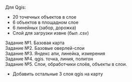 Для Qgis:
+ 20 точечных объектов в слое
+ 6 объектов в площадном слое
+ 6 линейных (забор, дорожка)
+ Слой для загрузки извне (был .csv)

Задание №1. Базовая карта  
Задание №2. Базовые оверлей-слои  
Задание №3. Яндекс апи, линейка, измерения  
Задание №4. qgis. точка, линия, полигон  
Задание №5. Слои, обработчики слоёв, объекты в слои.  
+ Добавить остальные 3 слоя qgis на карту